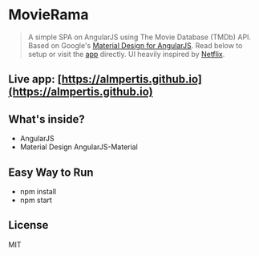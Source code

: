 # MovieRama
> A simple SPA on AngularJS using The Movie Database (TMDb) API. Based on Google's [Material Design for AngularJS](https://material.angularjs.org/latest/). Read below to setup or visit the [app](https://almpertis.github.io) directly. UI heavily inspired by [Netflix](https://www.netflix.com/).

## Live app: [https://almpertis.github.io](https://almpertis.github.io)

## What's inside?
* AngularJS
* Material Design AngularJS-Material


## Easy Way to Run
- npm install
- npm start


## License
MIT
